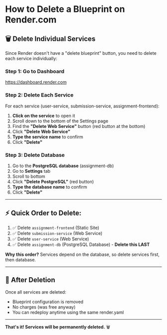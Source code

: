 # How to Delete a Blueprint on Render.com

## 🗑️ Delete Individual Services

Since Render doesn't have a "delete blueprint" button, you need to delete each service individually:

### Step 1: Go to Dashboard
https://dashboard.render.com

### Step 2: Delete Each Service

For each service (user-service, submission-service, assignment-frontend):

1. **Click on the service** to open it
2. Scroll down to the bottom of the Settings page
3. Find the **"Delete Web Service"** button (red button at the bottom)
4. Click **"Delete Web Service"**
5. **Type the service name** to confirm
6. Click **"Delete"**

### Step 3: Delete Database

1. Go to the **PostgreSQL database** (assignment-db)
2. Go to **Settings** tab
3. Scroll to bottom
4. Click **"Delete PostgreSQL"** (red button)
5. **Type the database name** to confirm
6. Click **"Delete"**

---

## ⚡ Quick Order to Delete:

1. ✅ Delete `assignment-frontend` (Static Site)
2. ✅ Delete `submission-service` (Web Service)
3. ✅ Delete `user-service` (Web Service)
4. ✅ Delete `assignment-db` (PostgreSQL Database) - **Delete this LAST**

**Why this order?** Services depend on the database, so delete services first, then database.

---

## 🔄 After Deletion

Once all services are deleted:
- Blueprint configuration is removed
- No charges (was free anyway)
- You can redeploy anytime using the same render.yaml

---

**That's it! Services will be permanently deleted.** 🗑️
